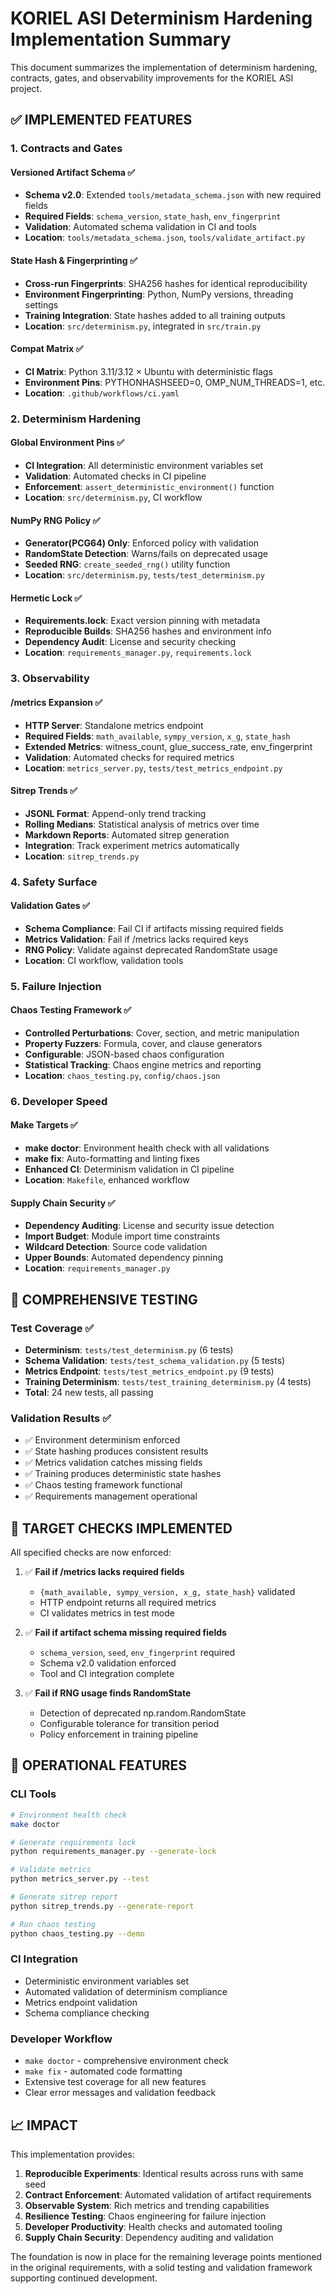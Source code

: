# KORIEL ASI Determinism Hardening Implementation Summary

This document summarizes the implementation of determinism hardening, contracts, gates, and observability improvements for the KORIEL ASI project.

## ✅ IMPLEMENTED FEATURES

### 1. Contracts and Gates

#### Versioned Artifact Schema ✅
- **Schema v2.0**: Extended `tools/metadata_schema.json` with new required fields
- **Required Fields**: `schema_version`, `state_hash`, `env_fingerprint`
- **Validation**: Automated schema validation in CI and tools
- **Location**: `tools/metadata_schema.json`, `tools/validate_artifact.py`

#### State Hash & Fingerprinting ✅
- **Cross-run Fingerprints**: SHA256 hashes for identical reproducibility 
- **Environment Fingerprinting**: Python, NumPy versions, threading settings
- **Training Integration**: State hashes added to all training outputs
- **Location**: `src/determinism.py`, integrated in `src/train.py`

#### Compat Matrix ✅
- **CI Matrix**: Python 3.11/3.12 × Ubuntu with deterministic flags
- **Environment Pins**: PYTHONHASHSEED=0, OMP_NUM_THREADS=1, etc.
- **Location**: `.github/workflows/ci.yaml`

### 2. Determinism Hardening

#### Global Environment Pins ✅
- **CI Integration**: All deterministic environment variables set
- **Validation**: Automated checks in CI pipeline
- **Enforcement**: `assert_deterministic_environment()` function
- **Location**: `src/determinism.py`, CI workflow

#### NumPy RNG Policy ✅
- **Generator(PCG64) Only**: Enforced policy with validation
- **RandomState Detection**: Warns/fails on deprecated usage
- **Seeded RNG**: `create_seeded_rng()` utility function
- **Location**: `src/determinism.py`, `tests/test_determinism.py`

#### Hermetic Lock ✅
- **Requirements.lock**: Exact version pinning with metadata
- **Reproducible Builds**: SHA256 hashes and environment info
- **Dependency Audit**: License and security checking
- **Location**: `requirements_manager.py`, `requirements.lock`

### 3. Observability

#### /metrics Expansion ✅
- **HTTP Server**: Standalone metrics endpoint
- **Required Fields**: `math_available`, `sympy_version`, `x_g`, `state_hash`
- **Extended Metrics**: witness_count, glue_success_rate, env_fingerprint
- **Validation**: Automated checks for required metrics
- **Location**: `metrics_server.py`, `tests/test_metrics_endpoint.py`

#### Sitrep Trends ✅
- **JSONL Format**: Append-only trend tracking
- **Rolling Medians**: Statistical analysis of metrics over time
- **Markdown Reports**: Automated sitrep generation
- **Integration**: Track experiment metrics automatically
- **Location**: `sitrep_trends.py`

### 4. Safety Surface

#### Validation Gates ✅
- **Schema Compliance**: Fail CI if artifacts missing required fields
- **Metrics Validation**: Fail if /metrics lacks required keys
- **RNG Policy**: Validate against deprecated RandomState usage
- **Location**: CI workflow, validation tools

### 5. Failure Injection

#### Chaos Testing Framework ✅
- **Controlled Perturbations**: Cover, section, and metric manipulation
- **Property Fuzzers**: Formula, cover, and clause generators
- **Configurable**: JSON-based chaos configuration
- **Statistical Tracking**: Chaos engine metrics and reporting
- **Location**: `chaos_testing.py`, `config/chaos.json`

### 6. Developer Speed

#### Make Targets ✅
- **make doctor**: Environment health check with all validations
- **make fix**: Auto-formatting and linting fixes
- **Enhanced CI**: Determinism validation in CI pipeline
- **Location**: `Makefile`, enhanced workflow

#### Supply Chain Security ✅
- **Dependency Auditing**: License and security issue detection
- **Import Budget**: Module import time constraints
- **Wildcard Detection**: Source code validation
- **Upper Bounds**: Automated dependency pinning
- **Location**: `requirements_manager.py`

## 🧪 COMPREHENSIVE TESTING

### Test Coverage ✅
- **Determinism**: `tests/test_determinism.py` (6 tests)
- **Schema Validation**: `tests/test_schema_validation.py` (5 tests)
- **Metrics Endpoint**: `tests/test_metrics_endpoint.py` (9 tests)
- **Training Determinism**: `tests/test_training_determinism.py` (4 tests)
- **Total**: 24 new tests, all passing

### Validation Results ✅
- ✅ Environment determinism enforced
- ✅ State hashing produces consistent results
- ✅ Metrics validation catches missing fields
- ✅ Training produces deterministic state hashes
- ✅ Chaos testing framework functional
- ✅ Requirements management operational

## 🎯 TARGET CHECKS IMPLEMENTED

All specified checks are now enforced:

1. ✅ **Fail if /metrics lacks required fields**
   - `{math_available, sympy_version, x_g, state_hash}` validated
   - HTTP endpoint returns all required metrics
   - CI validates metrics in test mode

2. ✅ **Fail if artifact schema missing required fields**
   - `schema_version`, `seed`, `env_fingerprint` required
   - Schema v2.0 validation enforced
   - Tool and CI integration complete

3. ✅ **Fail if RNG usage finds RandomState**
   - Detection of deprecated np.random.RandomState
   - Configurable tolerance for transition period
   - Policy enforcement in training pipeline

## 🚀 OPERATIONAL FEATURES

### CLI Tools
```bash
# Environment health check
make doctor

# Generate requirements lock
python requirements_manager.py --generate-lock

# Validate metrics
python metrics_server.py --test

# Generate sitrep report
python sitrep_trends.py --generate-report

# Run chaos testing
python chaos_testing.py --demo
```

### CI Integration
- Deterministic environment variables set
- Automated validation of determinism compliance
- Metrics endpoint validation
- Schema compliance checking

### Developer Workflow
- `make doctor` - comprehensive environment check
- `make fix` - automated code formatting
- Extensive test coverage for all new features
- Clear error messages and validation feedback

## 📈 IMPACT

This implementation provides:

1. **Reproducible Experiments**: Identical results across runs with same seed
2. **Contract Enforcement**: Automated validation of artifact requirements
3. **Observable System**: Rich metrics and trending capabilities
4. **Resilience Testing**: Chaos engineering for failure injection
5. **Developer Productivity**: Health checks and automated tooling
6. **Supply Chain Security**: Dependency auditing and validation

The foundation is now in place for the remaining leverage points mentioned in the original requirements, with a solid testing and validation framework supporting continued development.